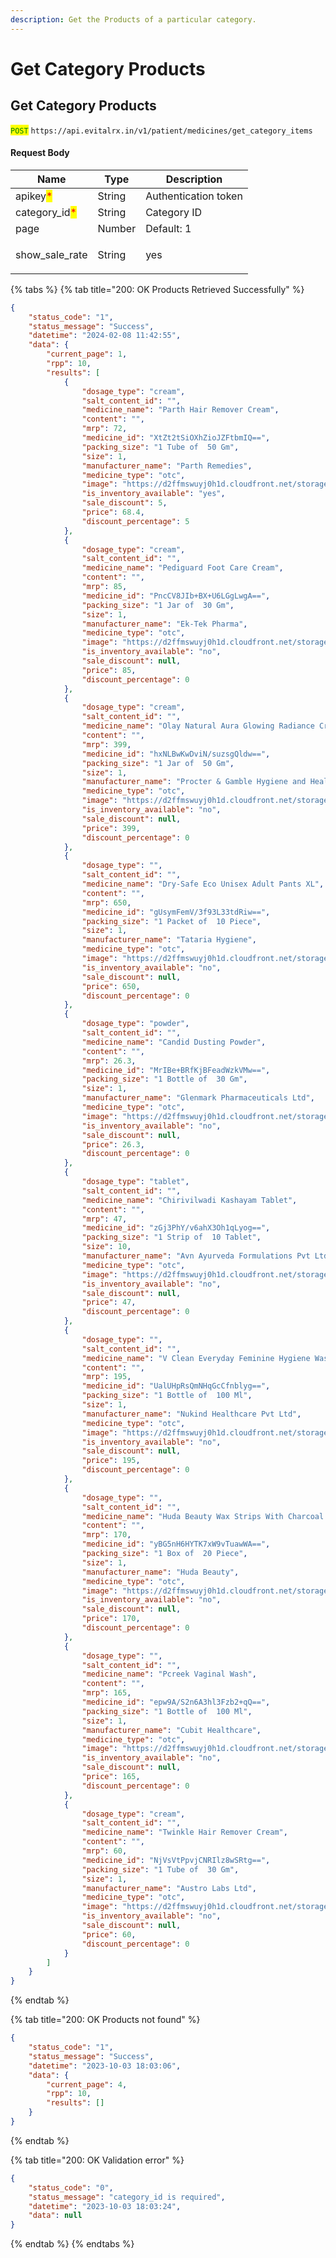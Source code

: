 ```yaml
---
description: Get the Products of a particular category.
---
```


# Get Category Products

## Get Category Products

<mark style="color:green;">`POST`</mark> `https://api.evitalrx.in/v1/patient/medicines/get_category_items`

#### Request Body

| Name                                           | Type   | Description                                                                                                                                 |
| ---------------------------------------------- | ------ | ------------------------------------------------------------------------------------------------------------------------------------------- |
| apikey<mark style="color:red;">\*</mark>       | String | Authentication token                                                                                                                        |
| category\_id<mark style="color:red;">\*</mark> | String | Category ID                                                                                                                                 |
| page                                           | Number | Default: 1                                                                                                                                  |
| show\_sale\_rate                               | String | <p>yes | no</p><p></p><p>Show the product at discounted rate in price attribute, where price = MRP - Discount.</p><p></p><p>Default: no</p> |

{% tabs %}
{% tab title="200: OK Products Retrieved Successfully" %}
```json
{
    "status_code": "1",
    "status_message": "Success",
    "datetime": "2024-02-08 11:42:55",
    "data": {
        "current_page": 1,
        "rpp": 10,
        "results": [
            {
                "dosage_type": "cream",
                "salt_content_id": "",
                "medicine_name": "Parth Hair Remover Cream",
                "content": "",
                "mrp": 72,
                "medicine_id": "XtZt2tSiOXhZioJZFtbmIQ==",
                "packing_size": "1 Tube of  50 Gm",
                "size": 1,
                "manufacturer_name": "Parth Remedies",
                "medicine_type": "otc",
                "image": "https://d2ffmswuyj0h1d.cloudfront.net/storage/medicines/627b4e20dfae2.jpg",
                "is_inventory_available": "yes",
                "sale_discount": 5,
                "price": 68.4,
                "discount_percentage": 5
            },
            {
                "dosage_type": "cream",
                "salt_content_id": "",
                "medicine_name": "Pediguard Foot Care Cream",
                "content": "",
                "mrp": 85,
                "medicine_id": "PncCV8JIb+BX+U6LGgLwgA==",
                "packing_size": "1 Jar of  30 Gm",
                "size": 1,
                "manufacturer_name": "Ek-Tek Pharma",
                "medicine_type": "otc",
                "image": "https://d2ffmswuyj0h1d.cloudfront.net/storage/medicines/621c9cdeaea85.jpg",
                "is_inventory_available": "no",
                "sale_discount": null,
                "price": 85,
                "discount_percentage": 0
            },
            {
                "dosage_type": "cream",
                "salt_content_id": "",
                "medicine_name": "Olay Natural Aura Glowing Radiance Cream SPF 15",
                "content": "",
                "mrp": 399,
                "medicine_id": "hxNLBwKwDviN/suzsgQldw==",
                "packing_size": "1 Jar of  50 Gm",
                "size": 1,
                "manufacturer_name": "Procter & Gamble Hygiene and Health Care Ltd",
                "medicine_type": "otc",
                "image": "https://d2ffmswuyj0h1d.cloudfront.net/storage/medicines/62186bdce0538.jpg",
                "is_inventory_available": "no",
                "sale_discount": null,
                "price": 399,
                "discount_percentage": 0
            },
            {
                "dosage_type": "",
                "salt_content_id": "",
                "medicine_name": "Dry-Safe Eco Unisex Adult Pants XL",
                "content": "",
                "mrp": 650,
                "medicine_id": "gUsymFemV/3f93L33tdRiw==",
                "packing_size": "1 Packet of  10 Piece",
                "size": 1,
                "manufacturer_name": "Tataria Hygiene",
                "medicine_type": "otc",
                "image": "https://d2ffmswuyj0h1d.cloudfront.net/storage/medicines/6218847788a13.jpg",
                "is_inventory_available": "no",
                "sale_discount": null,
                "price": 650,
                "discount_percentage": 0
            },
            {
                "dosage_type": "powder",
                "salt_content_id": "",
                "medicine_name": "Candid Dusting Powder",
                "content": "",
                "mrp": 26.3,
                "medicine_id": "MrIBe+BRfKjBFeadWzkVMw==",
                "packing_size": "1 Bottle of  30 Gm",
                "size": 1,
                "manufacturer_name": "Glenmark Pharmaceuticals Ltd",
                "medicine_type": "otc",
                "image": "https://d2ffmswuyj0h1d.cloudfront.net/storage/medicines/62395c80da364.jpg",
                "is_inventory_available": "no",
                "sale_discount": null,
                "price": 26.3,
                "discount_percentage": 0
            },
            {
                "dosage_type": "tablet",
                "salt_content_id": "",
                "medicine_name": "Chirivilwadi Kashayam Tablet",
                "content": "",
                "mrp": 47,
                "medicine_id": "zGj3PhY/v6ahX3Oh1qLyog==",
                "packing_size": "1 Strip of  10 Tablet",
                "size": 10,
                "manufacturer_name": "Avn Ayurveda Formulations Pvt Ltd",
                "medicine_type": "otc",
                "image": "https://d2ffmswuyj0h1d.cloudfront.net/storage/medicines/6242dbcd22746.jpg",
                "is_inventory_available": "no",
                "sale_discount": null,
                "price": 47,
                "discount_percentage": 0
            },
            {
                "dosage_type": "",
                "salt_content_id": "",
                "medicine_name": "V Clean Everyday Feminine Hygiene Wash",
                "content": "",
                "mrp": 195,
                "medicine_id": "UalUHpRsQmNHqGcCfnblyg==",
                "packing_size": "1 Bottle of  100 Ml",
                "size": 1,
                "manufacturer_name": "Nukind Healthcare Pvt Ltd",
                "medicine_type": "otc",
                "image": "https://d2ffmswuyj0h1d.cloudfront.net/storage/medicines/622ef1d048b2a.jpg",
                "is_inventory_available": "no",
                "sale_discount": null,
                "price": 195,
                "discount_percentage": 0
            },
            {
                "dosage_type": "",
                "salt_content_id": "",
                "medicine_name": "Huda Beauty Wax Strips With Charcoal Extracts",
                "content": "",
                "mrp": 170,
                "medicine_id": "yBG5nH6HYTK7xW9vTuawWA==",
                "packing_size": "1 Box of  20 Piece",
                "size": 1,
                "manufacturer_name": "Huda Beauty",
                "medicine_type": "otc",
                "image": "https://d2ffmswuyj0h1d.cloudfront.net/storage/medicines/62877ae67ff4e.jpg",
                "is_inventory_available": "no",
                "sale_discount": null,
                "price": 170,
                "discount_percentage": 0
            },
            {
                "dosage_type": "",
                "salt_content_id": "",
                "medicine_name": "Pcreek Vaginal Wash",
                "content": "",
                "mrp": 165,
                "medicine_id": "epw9A/S2n6A3hl3Fzb2+qQ==",
                "packing_size": "1 Bottle of  100 Ml",
                "size": 1,
                "manufacturer_name": "Cubit Healthcare",
                "medicine_type": "otc",
                "image": "https://d2ffmswuyj0h1d.cloudfront.net/storage/medicines/6381dc5fc89c4.jpg",
                "is_inventory_available": "no",
                "sale_discount": null,
                "price": 165,
                "discount_percentage": 0
            },
            {
                "dosage_type": "cream",
                "salt_content_id": "",
                "medicine_name": "Twinkle Hair Remover Cream",
                "content": "",
                "mrp": 60,
                "medicine_id": "NjVsVtPpvjCNRIlz8wSRtg==",
                "packing_size": "1 Tube of  30 Gm",
                "size": 1,
                "manufacturer_name": "Austro Labs Ltd",
                "medicine_type": "otc",
                "image": "https://d2ffmswuyj0h1d.cloudfront.net/storage/medicines/default.jpg",
                "is_inventory_available": "no",
                "sale_discount": null,
                "price": 60,
                "discount_percentage": 0
            }
        ]
    }
}
```
{% endtab %}

{% tab title="200: OK Products not found" %}
```json
{
    "status_code": "1",
    "status_message": "Success",
    "datetime": "2023-10-03 18:03:06",
    "data": {
        "current_page": 4,
        "rpp": 10,
        "results": []
    }
}
```
{% endtab %}

{% tab title="200: OK Validation error" %}
```json
{
    "status_code": "0",
    "status_message": "category_id is required",
    "datetime": "2023-10-03 18:03:24",
    "data": null
}
```
{% endtab %}
{% endtabs %}
